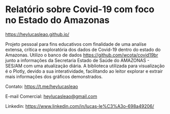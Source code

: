 # Relatório sobre Covid-19 com foco no Estado do Amazonas
 https://heylucasleao.github.io/ 
 
Projeto pessoal para fins educativos com finalidade de uma analíse extensa, crítica e exploratória dos dados de Covid-19 dentro do estado do Amazonas. Utilizo o banco de dados https://github.com/wcota/covid19br junto a informações da Secretaria Estado de Saúde do AMAZONAS - SES/AM com uma atualização diária. A biblioteca utilizada para visualização é o Plotly, devido a sua interatividade, facilitando ao leitor explorar e extrair mais informações dos gráficos demonstrados.


 
 
 Contato: https://t.me/heylucasleao
 
 E-mail Comercial: heylucasleao@gmail.com
 
 Linkedin: https://www.linkedin.com/in/lucas-le%C3%A3o-698a49206/
